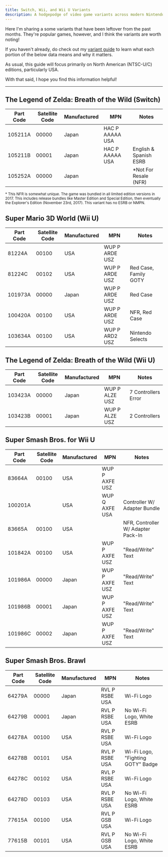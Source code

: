 ```yaml
---
title: Switch, Wii, and Wii U Variants
description: A hodgepodge of video game variants across modern Nintendo consoles
---
```

Here I'm sharing a some variants that have been leftover from the past months. They're popular games, however, and I think the variants are worth noting!

If you haven't already, do check out my [variant guide](https://www.afew.games/essays/decoding-modern-nintendo-print-variants) to learn what each portion of the below data means and why it matters.

As usual, this guide will focus primarily on North American (NTSC-U/C) editions, particularly USA.

With that said, I hope you find this information helpful!

- - -

## The Legend of Zelda: Breath of the Wild (Switch)

| Part Code | Satellite Code | Manufactured | MPN             | Notes                  |
| --------- | -------------- | ------------ | --------------- | ---------------------- |
| 105211A   | 00000          | Japan        | HAC P AAAAA USA |                        |
| 105211B   | 00001          | Japan        | HAC P AAAAA USA | English & Spanish ESRB |
| 105252A   | 00000          | Japan        |                 | \*Not For Resale (NFR) |

<small>* This NFR is somewhat unique. The game was bundled in all limited edition versions in 2017. This includes release bundles like Master Edition and Special Edition, then eventually the Explorer's Edition (November 23rd, 2017). This variant has no ESRB or NMPN.</small>

## Super Mario 3D World (Wii U)

| Part Code | Satellite Code | Manufactured | MPN            | Notes                 |
| --------- | -------------- | ------------ | -------------- | --------------------- |
| 81224A    | 00100          | USA          | WUP P ARDE USZ |                       |
| 81224C    | 00102          | USA          | WUP P ARDE USZ | Red Case, Family GOTY |
| 101973A   | 00000          | Japan        | WUP P ARDE USZ | Red Case              |
| 100420A   | 00100          | USA          | WUP P ARDE USZ | NFR, Red Case         |
| 103634A   | 00100          | USA          | WUP P ARD2 USZ | Nintendo Selects      |

## The Legend of Zelda: Breath of the Wild (Wii U)

| Part Code | Satellite Code | Manufactured | MPN            | Notes               |
| --------- | -------------- | ------------ | -------------- | ------------------- |
| 103423A   | 00000          | Japan        | WUP P ALZE USZ | 7 Controllers Error |
| 103423B   | 00001          | Japan        | WUP P ALZE USZ | 2 Controllers       |

## Super Smash Bros. for Wii U

| Part Code | Satellite Code | Manufactured | MPN            | Notes                              |
| --------- | -------------- | ------------ | -------------- | ---------------------------------- |
| 83664A    | 00100          | USA          | WUP P AXFE USZ |                                    |
| 100201A   |                | USA          | WUP Q AXFE USA | Controller W/ Adapter Bundle       |
| 83665A    | 00100          | USA          |                | NFR, Controller W/ Adapter Pack-In |
| 101842A   | 00100          | USA          | WUP P AXFE USZ | "Read/Write" Text                  |
| 101986A   | 00000          | Japan        | WUP P AXFE USZ | "Read/Write" Text                  |
| 101986B   | 00001          | Japan        | WUP P AXFE USZ | "Read/Write" Text                  |
| 101986C   | 00002          | Japan        | WUP P AXFE USZ | "Read/Write" Text                  |

## Super Smash Bros. Brawl

| Part Code | Satellite Code | Manufactured | MPN            | Notes                             |
| --------- | -------------- | ------------ | -------------- | --------------------------------- |
| 64279A    | 00000          | Japan        | RVL P RSBE USA | Wi-Fi Logo                        |
| 64279B    | 00001          | Japan        | RVL P RSBE USA | No Wi-Fi Logo, White ESRB         |
| 64278A    | 00100          | USA          | RVL P RSBE USA | Wi-Fi Logo                        |
| 64278B    | 00101          | USA          | RVL P RSBE USA | Wi-Fi Logo, "Fighting GOTY" Badge |
| 64278C    | 00102          | USA          | RVL P RSBE USA | Wi-Fi Logo                        |
| 64278D    | 00103          | USA          | RVL P RSBE USA | No Wi-Fi Logo, White ESRB         |
| 77615A    | 00100          | USA          | RVL P GSB USA  | Wi-Fi Logo                        |
| 77615B    | 00101          | USA          | RVL P GSB USA  | No Wi-Fi Logo, White ESRB         |